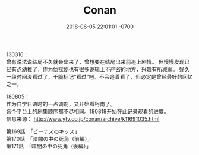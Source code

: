 ﻿---
layout: post
title:  "Conan"
date:   2018-06-05 22:01:01 -0700
categories: reviews
---
130316：  
曾有说法说结局不久就会出来了，曾想要在结局出来前追上剧情。 但慢慢发现已经有点幼稚了，作为侦探剧也有很多逻辑上不严密的地方，兴趣有所减弱。 好久一段时间没看过了，干脆标记“看过”吧。不会追着看了，但必定是曾经最好的回忆之一。  
  
180805：  
作为自学日语时的一点调剂，又开始看柯南了。  
各个平台上的剧集顺序都不尽相同。180818开始在此记录观看的进度。  
信息来源： http://www.ytv.co.jp/conan/archive/k11691035.html

第169話　「ビーナスのキッス」  
第170話　「暗闇の中の死角（前編）」  
第171話　「暗闇の中の死角（後編）」  